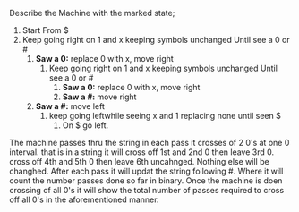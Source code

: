 Describe the Machine with the marked state;
1. Start From $
2. Keep going right on 1 and x keeping symbols unchanged Until see a 0 or #
   1. __Saw a 0:__ replace 0 with x, move right
      1. Keep going right on 1 and x keeping symbols unchanged Until see a 0 or #
         1. __Saw a 0:__ replace 0 with x, move right
         2. __Saw a #:__ move right
   2. __Saw a #:__ move left
      1. keep going leftwhile seeing x and 1 replacing none until seen $
         1. On $ go left.


The machine passes thru the string in each pass it crosses of 2 0's at one 0 interval. that is in a string it will cross off 1st and 2nd 0 then leave 3rd 0. cross off 4th and 5th 0 then leave 6th uncahnged. Nothing else will be changhed. After each pass it will updat the string following #. Where it will count the number passes done so far in binary. Once the machine is doen crossing of all 0's it will show the total number of passes required to cross off all 0's in the aforementioned manner.